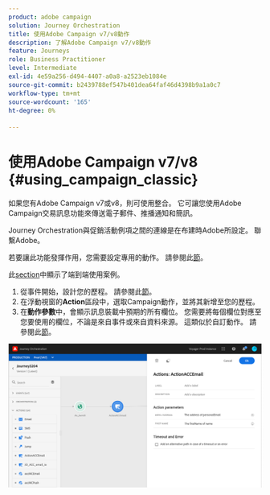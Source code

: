 ```yaml
---
product: adobe campaign
solution: Journey Orchestration
title: 使用Adobe Campaign v7/v8動作
description: 了解Adobe Campaign v7/v8動作
feature: Journeys
role: Business Practitioner
level: Intermediate
exl-id: 4e59a256-d494-4407-a0a8-a2523eb1084e
source-git-commit: b2439788ef547b401dea64faf46d4398b9a1a0c7
workflow-type: tm+mt
source-wordcount: '165'
ht-degree: 0%

---
```


# 使用Adobe Campaign v7/v8 {#using_campaign_classic}

如果您有Adobe Campaign v7或v8，則可使用整合。 它可讓您使用Adobe Campaign交易訊息功能來傳送電子郵件、推播通知和簡訊。

Journey Orchestration與促銷活動例項之間的連線是在布建時Adobe所設定。 聯繫Adobe。

若要讓此功能發揮作用，您需要設定專用的動作。 請參閱此[節](../action/acc-action.md)。

此[section](../usecase/campaign-classic-use-case.md)中顯示了端到端使用案例。

1. 從事件開始，設計您的歷程。 請參閱此[節](../building-journeys/journey.md)。
1. 在浮動視窗的&#x200B;**Action**&#x200B;區段中，選取Campaign動作，並將其新增至您的歷程。
1. 在&#x200B;**動作參數**&#x200B;中，會顯示訊息裝載中預期的所有欄位。 您需要將每個欄位對應至您要使用的欄位，不論是來自事件或來自資料來源。 這類似於自訂動作。 請參閱此[節](../building-journeys/using-custom-actions.md)。

![](../assets/accintegration2.png)
